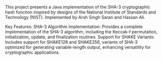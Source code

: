 This project presents a Java implementation of the SHA-3 cryptographic hash function inspired by designs of the National Institute of Standards and Technology (NIST).
Implemented by Arsh Singh Saran and Hassan Ali.

Key Features:
SHA-3 Algorithm Implementation: Provides a complete implementation of the SHA-3 algorithm, including the Keccak-f permutation, initialization, update, and finalization routines.
Support for SHAKE Variants: Includes support for SHAKE128 and SHAKE256, variants of SHA-3 optimized for generating variable-length output, enhancing versatility for cryptographic applications.
